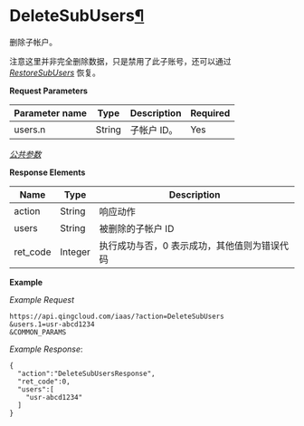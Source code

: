 ---
---

# DeleteSubUsers[¶](#deletesubusers "永久链接至标题")

删除子帐户。

注意这里并非完全删除数据，只是禁用了此子账号，还可以通过 [_RestoreSubUsers_](restore_sub_users.html#api-restore-sub-users) 恢复。

**Request Parameters**

| Parameter name | Type | Description | Required |
| --- | --- | --- | --- |
| users.n | String | 子帐户 ID。 | Yes |

[_公共参数_](../../common/parameters.html#api-common-parameters)

**Response Elements**

| Name | Type | Description |
| --- | --- | --- |
| action | String | 响应动作 |
| users | String | 被删除的子帐户 ID |
| ret_code | Integer | 执行成功与否，0 表示成功，其他值则为错误代码 |

**Example**

_Example Request_

```
https://api.qingcloud.com/iaas/?action=DeleteSubUsers
&users.1=usr-abcd1234
&COMMON_PARAMS
```

_Example Response_:

```
{
  "action":"DeleteSubUsersResponse",
  "ret_code":0,
  "users":[
    "usr-abcd1234"
  ]
}
```
